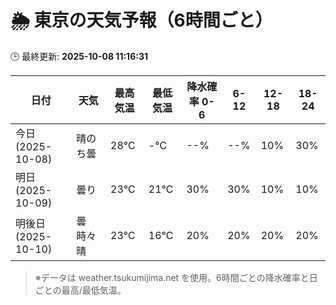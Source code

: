 # 🌦️ 東京の天気予報（6時間ごと）

🕒 最終更新: **2025-10-08 11:16:31**

| 日付 | 天気 | 最高気温 | 最低気温 | 降水確率 0-6 | 6-12 | 12-18 | 18-24 |
|------|------|----------|----------|------------|------|------|------|
| 今日 (2025-10-08) | 晴のち曇 | 28℃ | -℃ | --% | --% | 10% | 30% |
| 明日 (2025-10-09) | 曇り | 23℃ | 21℃ | 30% | 30% | 10% | 10% |
| 明後日 (2025-10-10) | 曇時々晴 | 23℃ | 16℃ | 20% | 20% | 20% | 20% |

> ※データは weather.tsukumijima.net を使用。6時間ごとの降水確率と日ごとの最高/最低気温。